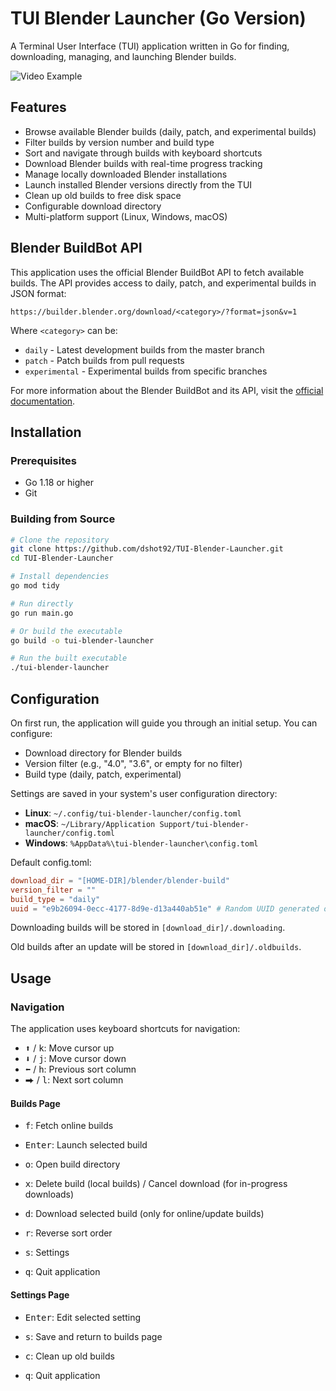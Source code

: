 # TUI Blender Launcher (Go Version)

A Terminal User Interface (TUI) application written in Go for finding, downloading, managing, and launching Blender builds.

![Video Example](readme_assets/example.gif)

## Features

- Browse available Blender builds (daily, patch, and experimental builds)
- Filter builds by version number and build type
- Sort and navigate through builds with keyboard shortcuts
- Download Blender builds with real-time progress tracking
- Manage locally downloaded Blender installations
- Launch installed Blender versions directly from the TUI
- Clean up old builds to free disk space
- Configurable download directory
- Multi-platform support (Linux, Windows, macOS)

## Blender BuildBot API

This application uses the official Blender BuildBot API to fetch available builds. The API provides access to daily, patch, and experimental builds in JSON format:

```
https://builder.blender.org/download/<category>/?format=json&v=1
```

Where `<category>` can be:
- `daily` - Latest development builds from the master branch
- `patch` - Patch builds from pull requests
- `experimental` - Experimental builds from specific branches

For more information about the Blender BuildBot and its API, visit the [official documentation](https://developer.blender.org/docs/handbook/tooling/buildbot/#builds-listing-api).


## Installation

### Prerequisites

- Go 1.18 or higher
- Git

### Building from Source

```bash
# Clone the repository
git clone https://github.com/dshot92/TUI-Blender-Launcher.git
cd TUI-Blender-Launcher

# Install dependencies
go mod tidy

# Run directly
go run main.go

# Or build the executable
go build -o tui-blender-launcher

# Run the built executable
./tui-blender-launcher
```

## Configuration

On first run, the application will guide you through an initial setup. You can configure:

- Download directory for Blender builds
- Version filter (e.g., "4.0", "3.6", or empty for no filter)
- Build type (daily, patch, experimental)

Settings are saved in your system's user configuration directory:
- **Linux**: `~/.config/tui-blender-launcher/config.toml`
- **macOS**: `~/Library/Application Support/tui-blender-launcher/config.toml`
- **Windows**: `%AppData%\tui-blender-launcher\config.toml`

Default config.toml:
```toml
download_dir = "[HOME-DIR]/blender/blender-build"
version_filter = ""
build_type = "daily"
uuid = "e9b26094-0ecc-4177-8d9e-d13a440ab51e" # Random UUID generated on first run
```

Downloading builds will be stored in `[download_dir]/.downloading`.

Old builds after an update will be stored in `[download_dir]/.oldbuilds`.

## Usage

### Navigation

The application uses keyboard shortcuts for navigation:

- <kbd>⬆</kbd> / <kbd>k</kbd>: Move cursor up
- <kbd>⬇</kbd> / <kbd>j</kbd>: Move cursor down
- <kbd>⬅</kbd> / <kbd>h</kbd>: Previous sort column
- <kbd>⮕</kbd> / <kbd>l</kbd>: Next sort column

#### Builds Page

- <kbd>f</kbd>: Fetch online builds

- <kbd>Enter</kbd>: Launch selected build
- <kbd>o</kbd>: Open build directory
- <kbd>x</kbd>: Delete build (local builds) / Cancel download (for in-progress downloads)
- <kbd>d</kbd>: Download selected build (only for online/update builds)

- <kbd>r</kbd>: Reverse sort order
- <kbd>s</kbd>: Settings
- <kbd>q</kbd>: Quit application

#### Settings Page
- <kbd>Enter</kbd>: Edit selected setting
- <kbd>s</kbd>: Save and return to builds page

- <kbd>c</kbd>: Clean up old builds
- <kbd>q</kbd>: Quit application


